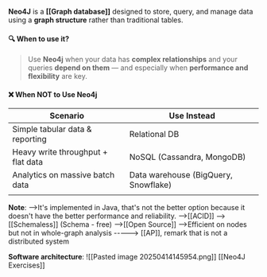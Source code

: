 **Neo4J** is a **[[Graph database]]** designed to store, query, and manage data using a **graph structure** rather than traditional tables. 
#### 🔍 When to use it?
> Use **Neo4j** when your data has **complex relationships** and your queries **depend on them** — and especially when **performance and flexibility** are key.

#### ❌ **When NOT to Use Neo4j**

| Scenario                           | Use Instead                          |
| ---------------------------------- | ------------------------------------ |
| Simple tabular data & reporting    | Relational DB                        |
| Heavy write throughput + flat data | NoSQL (Cassandra, MongoDB)           |
| Analytics on massive batch data    | Data warehouse (BigQuery, Snowflake) |
|                                    |                                      |
 
 **Note**:
	-->It's implemented in Java, that's not the better option because it doesn't have the better performance and reliability. 
	-->[[ACID]]
	-->[[Schemaless]] (Schema - free)
	-->[[Open Source]]
	-->Efficient on nodes but not in whole-graph analysis 
	-----> [[AP]], remark that is not a distributed system


**Software architecture**:
![[Pasted image 20250414145954.png]]
[[Neo4J Exercises]]